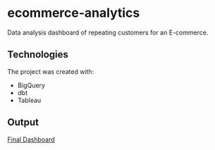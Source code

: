 # ecommerce-analytics

Data analysis dashboard of repeating customers for an E-commerce.

## Technologies
The project was created with:
 - BigQuery
 - dbt
 - Tableau

## Output
[Final Dashboard](https://public.tableau.com/views/Nonrepeatingcustomerrisk/Nonrepeatingcustomerrisk?:language=en-US&:display_count=n&:origin=viz_share_link)
